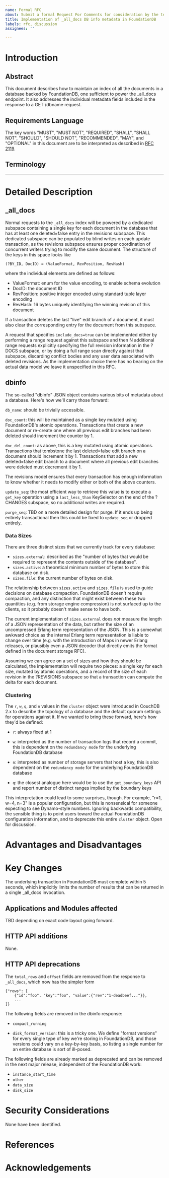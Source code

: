 ```yaml
---
name: Formal RFC
about: Submit a formal Request For Comments for consideration by the team.
title: Implementation of _all_docs DB info metadata in FoundationDB
labels: rfc, discussion
assignees: ''

---
```


# Introduction

## Abstract

This document describes how to maintain an index of all the documents in a
database backed by FoundationDB, one sufficient to power the _all_docs endpoint.
It also addresses the individual metadata fields included in the response to a
GET /dbname request.

## Requirements Language

[NOTE]: # ( Do not alter the section below. Follow its instructions. )

The key words "MUST", "MUST NOT", "REQUIRED", "SHALL", "SHALL NOT",
"SHOULD", "SHOULD NOT", "RECOMMENDED",  "MAY", and "OPTIONAL" in this
document are to be interpreted as described in
[RFC 2119](https://www.rfc-editor.org/rfc/rfc2119.txt).

## Terminology

[TIP]:  # ( Provide a list of any unique terms or acronyms, and their definitions here.)

---

# Detailed Description

## _all_docs

Normal requests to the `_all_docs` index will be powered by a dedicated subspace
containing a single key for each document in the database that has at least one
deleted=false entry in the revisions subspace. This dedicated subspace can be
populated by blind writes on each update transaction, as the revisions subspace
ensures proper coordination of concurrent writers trying to modify the same
document. The structure of the keys in this space looks like

```
(?BY_ID, DocID) = (ValueFormat, RevPosition, RevHash)
```

where the individual elements are defined as follows:

* ValueFormat: enum for the value encoding, to enable schema evolution
* DocID: the document ID
* RevPosition: positive integer encoded using standard tuple layer encoding
* RevHash: 16 bytes uniquely identifying the winning revision of this document

If a transaction deletes the last "live" edit branch of a document, it must also
clear the corresponding entry for the document from this subspace.

A request that specifies `include_docs=true` can be implemented either by
performing a range request against this subspace and then N additional range
requests explicitly specifying the full revision information in the ?DOCS
subspace, or by doing a full range scan directly against that subspace,
discarding conflict bodies and any user data associated with deleted revisions.
As the implementation choice there has no bearing on the actual data model we
leave it unspecified in this RFC.

## dbinfo

The so-called "dbinfo" JSON object contains various bits of metadata about a
database. Here's how we'll carry those forward:

`db_name`: should be trivially accessible.

`doc_count`: this will be maintained as a single key mutated using
FoundationDB's atomic operations. Transactions that create a new document or
re-create one where all previous edit branches had been deleted should increment
the counter by 1.

`doc_del_count`: as above, this is a key mutated using atomic operations.
Transactions that tombstone the last deleted=false edit branch on a document
should increment it by 1. Transactions that add a new deleted=false edit branch
to a document where all previous edit branches were deleted must decrement it by
1.

The revisions model ensures that every transaction has enough information to
know whether it needs to modify either or both of the above counters.

`update_seq`: the most efficient way to retrieve this value is to execute a
`get_key` operation using a `last_less_than` KeySelector on the end of the
?CHANGES subspace, so no additional writes are required.

`purge_seq`: TBD on a more detailed design for purge. If it ends up being
entirely transactional then this could be fixed to `update_seq` or dropped
entirely.

### Data Sizes

There are three distinct sizes that we currently track for every database:

* `sizes.external`: described as the "number of bytes that would be required to
  represent the contents outside of the database".
* `sizes.active`: a theoretical minimum number of bytes to store this database
  on disk.
* `sizes.file`: the current number of bytes on disk.

The relationship between `sizes.active` and `sizes.file` is used to guide
decisions on database compaction. FoundationDB doesn't require compaction, and
any distinction that might exist between these two quantities (e.g. from storage
engine compression) is not surfaced up to the clients, so it probably doesn't
make sense to have both.

The current implementation of `sizes.external` does *not* measure the length of
a JSON representation of the data, but rather the size of an uncompressed Erlang
term representation of the JSON. This is a somewhat awkward choice as the
internal Erlang term representation is liable to change over time (e.g. with the
introduction of Maps in newer Erlang releases, or plausibly even a JSON decoder
that directly emits the format defined in the document storage RFC).

Assuming we can agree on a set of sizes and how they should be calculated, the
implementation will require two pieces: a single key for each size, mutated by
atomic operations, and a record of the size of each revision in the ?REVISIONS
subspace so that a transaction can compute the delta for each document.

### Clustering

The `r`, `w`, `q`, and `n` values in the `cluster` object were introduced in
CouchDB 2.x to describe the topology of a database and the default quorum
settings for operations against it. If we wanted to bring these forward, here's
how they'd be defined:

* `r`: always fixed at 1

* `w`: interpreted as the number of transaction logs that record a commit, this
  is dependent on the `redundancy mode` for the underlying FoundationDB database

* `n`: interpreted as number of storage servers that host a key, this is also
  dependent on the `redundancy mode` for the underlying FoundationDB database

* `q`: the closest analogue here would be to use the `get_boundary_keys` API and
  report number of distinct ranges implied by the boundary keys

This interpretation could lead to some surprises, though. For example, "r=1,
w=4, n=3" is a popular configuration, but this is nonsensical for someone
expecting to see Dynamo-style numbers. Ignoring backwards compatibility, the
sensible thing is to point users toward the actual FoundationDB configuration
information, and to deprecate this entire `cluster` object. Open for discussion.

# Advantages and Disadvantages

[NOTE]: # ( Briefly, list the benefits and drawbacks that would be realized should )
[NOTE]: # ( the proposal be accepted for inclusion into Apache CouchDB. )

# Key Changes

The underlying transaction in FoundationDB must complete within 5 seconds, which
implicitly limits the number of results that can be returned in a single
_all_docs invocation.

## Applications and Modules affected

TBD depending on exact code layout going forward.

## HTTP API additions

None.

## HTTP API deprecations

The `total_rows` and `offset` fields are removed from the response to
`_all_docs`, which now has the simpler form

    {"rows": [
        {"id":"foo", "key":"foo", "value":{"rev":"1-deadbeef..."}},
        ...
    ]}

The following fields are removed in the dbinfo response:

* `compact_running`

* `disk_format_version`: this is a tricky one. We define "format versions" for
  every single type of key we're storing in FoundationDB, and those versions
  could vary on a key-by-key basis, so listing a single number for an entire
  database is sort of ill-posed. 


The following fields are already marked as deprecated and can be removed in the
next major release, independent of the FoundationDB work:

* `instance_start_time`
* `other`
* `data_size`
* `disk_size`


# Security Considerations

None have been identified.

# References

[TIP]:  # ( Include any references to CouchDB documentation, mailing list discussion, )
[TIP]:  # ( external standards or other links here. )

# Acknowledgements

[TIP]:  # ( Who helped you write this RFC? )